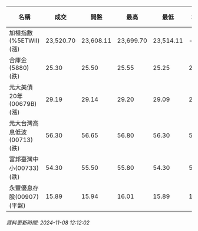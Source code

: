 | 名稱 | 成交 | 開盤 | 最高 | 最低 | 均價 | 成交金額(億) | 昨收 | 漲跌幅 | 漲跌 | 總量 | 昨量 | 振幅 |
| -------- | -------- | -------- | -------- |-------- | -------- | -------- |-------- |-------- |-------- | -------- | -------- |-------- |
|加權指數(%5ETWII) (漲)|23,520.70|23,608.11|23,699.70|23,514.11|-|3,192.61|23,408.82|0.48%|111.88|6,619,925|0|0.79%|
|合庫金(5880) (跌)|25.30|25.50|25.55|25.25|25.39|0.527|25.40|0.39%|0.10|2,077|4,602|1.18%|
|元大美債20年(00679B) (漲)|29.19|29.14|29.20|29.09|29.14|12.82|28.98|0.72%|0.21|43,981|82,249|0.38%|
|元大台灣高息低波(00713) (跌)|56.30|56.65|56.80|56.30|56.54|5.21|56.45|0.27%|0.15|9,218|14,351|0.89%|
|富邦臺灣中小(00733) (跌)|54.30|55.50|55.80|54.30|54.86|0.618|55.30|1.81%|1.00|1,127|1,330|2.71%|
|永豐優息存股(00907) (平盤)|15.89|15.94|16.01|15.89|15.96|0.420|15.89|0.00%|0.00|2,629|2,641|0.76%|
###### 資料更新時間: 2024-11-08 12:12:02